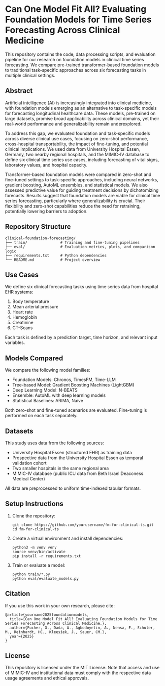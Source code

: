 # Can One Model Fit All? Evaluating Foundation Models for Time Series Forecasting Across Clinical Medicine

This repository contains the code, data processing scripts, and evaluation pipeline for our research on foundation models in clinical time series forecasting. We compare pre-trained transformer-based foundation models to traditional task-specific approaches across six forecasting tasks in multiple clinical settings.

## Abstract

Artificial intelligence (AI) is increasingly integrated into clinical medicine, with foundation models emerging as an alternative to task-specific models for forecasting longitudinal healthcare data. These models, pre-trained on large datasets, promise broad applicability across clinical domains, yet their real-world performance and generalizability remain underexplored.

To address this gap, we evaluated foundation and task-specific models across diverse clinical use cases, focusing on zero-shot performance, cross-hospital transportability, the impact of fine-tuning, and potential clinical implications. We used data from University Hospital Essen, Germany, two nearby regional hospitals, and the MIMIC-IV database to define six clinical time series use cases, including forecasting of vital signs, laboratory values, and hospital capacity.

Transformer-based foundation models were compared in zero-shot and fine-tuned settings to task-specific approaches, including neural networks, gradient boosting, AutoML ensembles, and statistical models. We also assessed predictive value for guiding treatment decisions by dichotomizing forecasts. Results suggest that foundation models are viable for clinical time series forecasting, particularly where generalizability is crucial. Their flexibility and zero-shot capabilities reduce the need for retraining, potentially lowering barriers to adoption.

## Repository Structure

```
clinical-foundation-forecasting/
├── train/               # Training and fine-tuning pipelines
├── eval/                # Evaluation metrics, plots, and comparison logic
├── requirements.txt     # Python dependencies
└── README.md            # Project overview
```

## Use Cases

We define six clinical forecasting tasks using time series data from hospital EHR systems:

1. Body temperature
2. Mean arterial pressure
3. Heart rate
4. Hemoglobin
5. Creatinine
6. CT-Scans

Each task is defined by a prediction target, time horizon, and relevant input variables.

## Models Compared

We compare the following model families:

- Foundation Models: Chronos, TimesFM, Time-LLM
- Tree-based Model: Gradient Boosting Machines (LightGBM)
- Deep Learning Model: N-BEATS
- Ensemble: AutoML with deep learning models
- Statistical Baselines: ARIMA, Naive

Both zero-shot and fine-tuned scenarios are evaluated. Fine-tuning is performed on each task separately.

## Datasets

This study uses data from the following sources:

- University Hospital Essen (structured EHR) as training data
- Prospective data from the University Hospital Essen as temporal validation cohort
- Two smaller hospitals in the same regional area
- MIMIC-IV database (public ICU data from Beth Israel Deaconess Medical Center)

All data are preprocessed to uniform time-indexed tabular formats.

## Setup Instructions

1. Clone the repository:

   ```
   git clone https://github.com/yourusername/fm-for-clinical-ts.git
   cd fm-for-clinical-ts
   ```

2. Create a virtual environment and install dependencies:

   ```
   python3 -m venv venv
   source venv/bin/activate
   pip install -r requirements.txt
   ```

3. Train or evaluate a model:

   ```
   python train/*.py
   python eval/evaluate_models.py
   ```

## Citation

If you use this work in your own research, please cite:

```
@article{yourname2025foundationmodels,
  title={Can One Model Fit All? Evaluating Foundation Models for Time Series Forecasting Across Clinical Medicine.},
  author={Pucher, G., Dada, A., Agbodoyetin, A., Nensa, F., Schuler, M., Reinhardt, HC., Kleesiek, J., Sauer, CM.},
  year={2025}
}
```

## License

This repository is licensed under the MIT License. Note that access and use of MIMIC-IV and institutional data must comply with the respective data usage agreements and ethical approvals.
